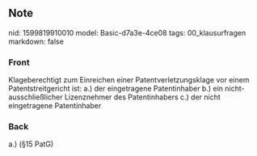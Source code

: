 ## Note
nid: 1599819910010
model: Basic-d7a3e-4ce08
tags: 00_klausurfragen
markdown: false

### Front
Klageberechtigt zum Einreichen einer Patentverletzungsklage vor einem Patentstreitgericht ist:
a.) der eingetragene Patentinhaber
b.) ein nicht-ausschließlicher Lizenznehmer des Patentinhabers
c.) der nicht eingetragene Patentinhaber

### Back
a.) (§15 PatG)
